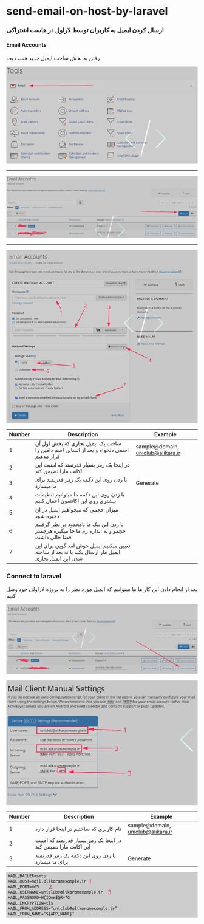 # send-email-on-host-by-laravel

### ارسال کردن ایمیل به کاربران توسط لاراول در هاست اشتراکی

#### Email Accounts

رفتن به بخش ساخت ایمیل جدید هست بعد

![Tools](images/tools.png)

<hr />

![Tools](images/create-button.png)

<hr />

![Create Email Acount](images/create-acount.png)

| Number | Description                                                                                          | Example                           |
| ------ | ---------------------------------------------------------------------------------------------------- | --------------------------------- |
| 1      | ساخت یک ایمیل تجاری که بخش اول آن اسمی دلخواه و بعد از اتساین اسم دامین را قرار مدهیم                | sample@domain, uniclub@alikara.ir |
| 2      | در اینجا یک رمز بسیار قدرتمند که امنیت این اکانت مارا تضیمن کند                                      |                                   |
| 3      | با زدن روی این دکمه یک رمز قدرتمند برای ما میسازد                                                    | Generate                          |
| 4      | با زدن روی این دکمه ما میتوانیم تنظیمات بیشتری روی این اکانتمون اعمال کنیم                           |                                   |
| 5      | میزان حجمی که میخواهیم ایمیل در ان ذخیره شود                                                         |                                   |
| 6      | با زدن این تیک ما نامحدود در نظر گرفتیم حجمو و به اندازه رم ما جا میگیره هرچقدر فضا خالی داشت        |                                   |
| 7      | تعیین میکنیم ایمیل خوش امد گویی برای این ایمیل مار ارسال بکند یا نه بعد از ساخته شدن این ایمیل تجاری |                                   |


### Connect to laravel

بعد از انجام دادن این کار ها ما میتوانیم که ایمیل مورد نظر را به پروژه لاراولی خود وصل کنیم

![Connect device](images/connect-device.png)

![mail client setting](images/mail-client-setting.png)

| Number | Description                                                                                          | Example                           |
| ------ | ---------------------------------------------------------------------------------------------------- | --------------------------------- |
| 1      | نام کاربری که ساختیم در اینجا قرار دارد                | sample@domain, uniclub@alikara.ir |
| 2      | در اینجا یک رمز بسیار قدرتمند که امنیت این اکانت مارا تضیمن کند                                      |                                   |
| 3      | با زدن روی این دکمه یک رمز قدرتمند برای ما میسازد                                                    | Generate                          |


![Connect device](images/env-config.png)


